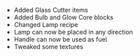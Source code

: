- Added Glass Cutter items
- Added Bulb and Glow Core blocks
- Changed Lamp recipe
- Lamp can now be placed in any direction
- Handle can now be used as fuel
- Tweaked some textures